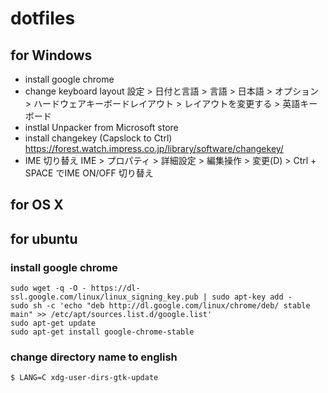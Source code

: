 # dotfiles

## for Windows

- install google chrome
- change keyboard layout
  設定 > 日付と言語 > 言語 > 日本語 > オプション > ハードウェアキーボードレイアウト > レイアウトを変更する > 英語キーボード
- instlal Unpacker from Microsoft store
- install changekey (Capslock to Ctrl)
  https://forest.watch.impress.co.jp/library/software/changekey/
- IME 切り替え 
  IME > プロパティ > 詳細設定 > 編集操作 > 変更(D) > Ctrl + SPACE でIME ON/OFF 切り替え

## for OS X


## for ubuntu

### install google chrome 

```
sudo wget -q -O - https://dl-ssl.google.com/linux/linux_signing_key.pub | sudo apt-key add -
sudo sh -c 'echo "deb http://dl.google.com/linux/chrome/deb/ stable main" >> /etc/apt/sources.list.d/google.list'
sudo apt-get update
sudo apt-get install google-chrome-stable
```

### change directory name to english

```
$ LANG=C xdg-user-dirs-gtk-update
```
